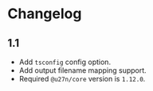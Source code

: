 # Changelog

## 1.1
+ Add `tsconfig` config option.
+ Add output filename mapping support.
+ Required `@u27n/core` version is `1.12.0`.

